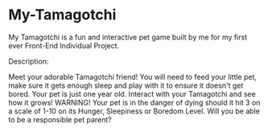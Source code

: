 # My-Tamagotchi
My Tamagotchi is a fun and interactive pet game built by me for my first ever Front-End Individual Project. 

Description:

Meet your adorable Tamagotchi friend! 
You will need to feed your little pet, make sure it gets enough sleep and play with it to ensure it doesn't get bored. 
Your pet is just one year old. Interact with your Tamagotchi and see how it grows! WARNING! Your pet is in the danger of dying should it hit 3 on a scale of 1-10 on its Hunger, Sleepiness or Boredom Level. Will you be able to be a responsible pet parent? 
